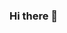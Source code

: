 ### Hi there 👋

<!--
**sumanththota/sumanththota** is a ✨ _special_ ✨ repository because its `README.md` (this file) appears on your GitHub profile.

Here are some ideas to get you started:

- 🔭 I’m currently working on React.
- 🌱 I’m currently learning Swift to become an IOS developer.
- 👯 I’m Curious about the technology that is ever-evolving.
- 🤔 I’m Learning how this Web works at scale

- 📫 How to reach me: sumanththota7@gmail.com

